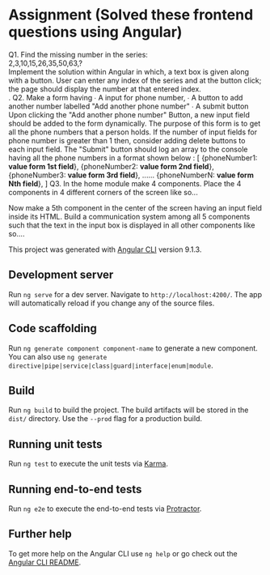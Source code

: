 # Assignment (Solved these frontend questions using Angular)
Q1. Find the missing number in the series:  
2,3,10,15,26,35,50,63,?  
Implement the solution within Angular in which, a text box is given along with a button.  User can enter any index of the series and at the button click; the page should display the number  at that entered index.  
. 
Q2. Make a form having 
∙ A input for phone number, 
∙ A button to add another number labelled "Add another phone number" ∙ A submit button 
Upon clicking the "Add another phone number" Button, a new input field should be added to the  form dynamically. The purpose of this form is to get all the phone numbers that a person holds. If  the number of input fields for phone number is greater than 1 then, consider adding delete  buttons to each input field. 
The "Submit" button should log an array to the console having all the phone numbers in a format  shown below : 
[ 
{phoneNumber1: **value form 1st field**}, 
{phoneNumber2: **value form 2nd field**}, 
{phoneNumber3: **value form 3rd field**}, 
...... 
{phoneNumberN: **value form Nth field**}, 
]
Q3. In the home module make 4 components. Place the 4 components in 4 different  corners of the screen like so...  

Now make a 5th component in the center of the screen having an input field inside its HTML.  Build a communication system among all 5 components such that the text in the input box is  displayed in all other components like so.... 

This project was generated with [Angular CLI](https://github.com/angular/angular-cli) version 9.1.3.

## Development server

Run `ng serve` for a dev server. Navigate to `http://localhost:4200/`. The app will automatically reload if you change any of the source files.

## Code scaffolding

Run `ng generate component component-name` to generate a new component. You can also use `ng generate directive|pipe|service|class|guard|interface|enum|module`.

## Build

Run `ng build` to build the project. The build artifacts will be stored in the `dist/` directory. Use the `--prod` flag for a production build.

## Running unit tests

Run `ng test` to execute the unit tests via [Karma](https://karma-runner.github.io).

## Running end-to-end tests

Run `ng e2e` to execute the end-to-end tests via [Protractor](http://www.protractortest.org/).

## Further help

To get more help on the Angular CLI use `ng help` or go check out the [Angular CLI README](https://github.com/angular/angular-cli/blob/master/README.md).
